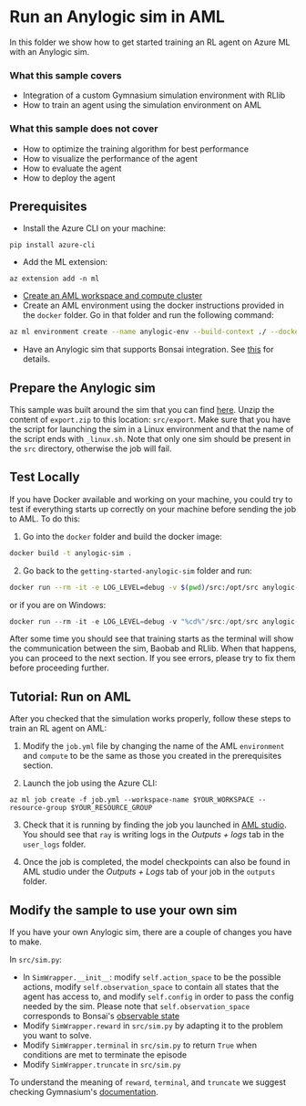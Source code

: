 # Run an Anylogic sim in AML

In this folder we show how to get started training an RL agent on Azure ML
with an Anylogic sim.

### What this sample covers

- Integration of a custom Gymnasium simulation environment with RLlib
- How to train an agent using the simulation environment on AML

### What this sample does not cover

- How to optimize the training algorithm for best performance
- How to visualize the performance of the agent
- How to evaluate the agent
- How to deploy the agent

## Prerequisites

- Install the Azure CLI on your machine:
```
pip install azure-cli
```
- Add the ML extension:
```
az extension add -n ml
```
- [Create an AML workspace and compute cluster](https://azure.github.io/plato/#create-azure-resources)
- Create an AML environment using the docker instructions provided in the
  ``docker`` folder. Go in that folder and run the following command:
```bash
az ml environment create --name anylogic-env --build-context ./ --dockerfile-path Dockerfile --resource-group $YOUR_RESOURCE_GROUP --workspace-name $YOUR_WORKSPACE
```
- Have an Anylogic sim that supports Bonsai integration. See
  [this](https://github.com/microsoft/bonsai-anylogic) for details.

## Prepare the Anylogic sim

This sample was built around the sim that you can find
[here](https://github.com/microsoft/bonsai-anylogic/tree/master/samples/abca).
Unzip the content of ``export.zip`` to this location: ``src/export``. Make
sure that you have the script for launching the sim in a Linux environment
and that the name of the script ends with ``_linux.sh``.
Note that only one sim should be present in the ``src`` directory, otherwise
the job will fail.

## Test Locally

If you have Docker available and working on your machine, you could try to
test if everything starts up correctly on your machine before sending the job
to AML.
To do this:

1. Go into the ``docker`` folder and build the docker image:

```bash
docker build -t anylogic-sim .
```

2. Go back to the ``getting-started-anylogic-sim`` folder and run:
  ```bash
  docker run --rm -it -e LOG_LEVEL=debug -v $(pwd)/src:/opt/src anylogic-sim bash /opt/src/start.sh
  ```
  or if you are on Windows:
  ```powershell
  docker run --rm -it -e LOG_LEVEL=debug -v "%cd%"/src:/opt/src anylogic-sim bash /opt/src/start.sh
  ```


After some time you should see that training starts as the terminal will show
the communication between the sim, Baobab and RLlib. When that happens, you
can proceed to the next section. If you see errors, please try to fix them
before proceeding further.

## Tutorial: Run on AML

After you checked that the simulation works properly, follow these steps to
train an RL agent on AML:

1. Modify the ``job.yml`` file by changing the name of the AML ``environment``
   and ``compute`` to be the same as those you created in the prerequisites
   section.

2. Launch the job using the Azure CLI:
```
az ml job create -f job.yml --workspace-name $YOUR_WORKSPACE --resource-group $YOUR_RESOURCE_GROUP
```

3. Check that it is running by finding the job you launched in [AML
   studio](https://ml.azure.com/). You should see that ``ray`` is writing
   logs in the *Outputs + logs* tab in the ``user_logs`` folder.

4. Once the job is completed, the model checkpoints can also be found in AML
   studio under the *Outputs + Logs* tab of your job
   in the ``outputs`` folder.

## Modify the sample to use your own sim

If you have your own Anylogic sim, there are a couple of changes you have to
make.

In ``src/sim.py``:

- In ``SimWrapper.__init__``: modify ``self.action_space`` to be the possible
  actions, modify ``self.observation_space`` to contain all states that the
  agent has access to, and modify ``self.config`` in order to pass the config
  needed by the sim. Please note that ``self.observation_space`` corresponds
  to Bonsai's [observable
  state](https://learn.microsoft.com/en-us/bonsai/inkling/keywords/state#state-transform-functions)
- Modify ``SimWrapper.reward`` in ``src/sim.py`` by adapting it to the
  problem you want to solve.
- Modify ``SimWrapper.terminal`` in ``src/sim.py`` to return ``True`` when
  conditions are met to terminate the episode
- Modify ``SimWrapper.truncate`` in ``src/sim.py``

To understand the meaning of ``reward``, ``terminal``, and ``truncate`` we
suggest checking Gymnasium's
[documentation](https://gymnasium.farama.org/api/env/#gymnasium.Env.step).
